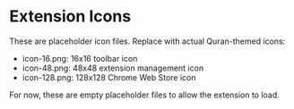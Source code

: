 # Extension Icons

These are placeholder icon files. Replace with actual Quran-themed icons:
- icon-16.png: 16x16 toolbar icon
- icon-48.png: 48x48 extension management icon  
- icon-128.png: 128x128 Chrome Web Store icon

For now, these are empty placeholder files to allow the extension to load.